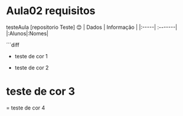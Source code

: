 #  Aula02  requisitos
testeAula
[repositorio Teste]
:blush:
| Dados | Informação |
|:-----| :-------|
|:Alunos|:Nomes|

´´´diff
+ teste de cor 1
- teste de cor 2
# teste de cor 3
= teste de cor 4
